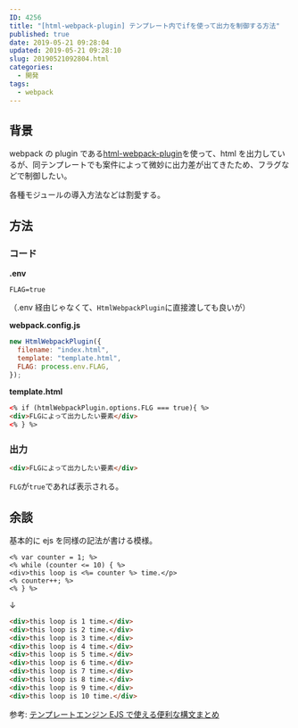 ```yaml
---
ID: 4256
title: "[html-webpack-plugin] テンプレート内でifを使って出力を制御する方法"
published: true
date: 2019-05-21 09:28:04
updated: 2019-05-21 09:28:10
slug: 20190521092804.html
categories:
  - 開発
tags:
  - webpack
---
```


## 背景

webpack の plugin である[html-webpack-plugin](https://github.com/jantimon/html-webpack-plugin)を使って、html を出力しているが、同テンプレートでも案件によって微妙に出力差が出てきたため、フラグなどで制御したい。

各種モジュールの導入方法などは割愛する。

## 方法

### コード

**.env**

```env
FLAG=true
```

（.env 経由じゃなくて、`HtmlWebpackPlugin`に直接渡しても良いが）

**webpack.config.js**

```js
new HtmlWebpackPlugin({
  filename: "index.html",
  template: "template.html",
  FLAG: process.env.FLAG,
});
```

**template.html**

```html
<% if (htmlWebpackPlugin.options.FLG === true){ %>
<div>FLGによって出力したい要素</div>
<% } %>
```

### 出力

```html
<div>FLGによって出力したい要素</div>
```

`FLG`が`true`であれば表示される。

## 余談

基本的に ejs を同様の記法が書ける模様。

```ejs
<% var counter = 1; %>
<% while (counter <= 10) { %>
<div>this loop is <%= counter %> time.</p>
<% counter++; %>
<% } %>
```

↓

```html
<div>this loop is 1 time.</div>
<div>this loop is 2 time.</div>
<div>this loop is 3 time.</div>
<div>this loop is 4 time.</div>
<div>this loop is 5 time.</div>
<div>this loop is 6 time.</div>
<div>this loop is 7 time.</div>
<div>this loop is 8 time.</div>
<div>this loop is 9 time.</div>
<div>this loop is 10 time.</div>
```

参考: [テンプレートエンジン EJS で使える便利な構文まとめ](https://qiita.com/y_hokkey/items/31f1daa6cecb5f4ea4c9)
